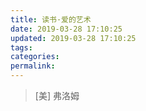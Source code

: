 ```yaml
---
title: 读书·爱的艺术
date: 2019-03-28 17:10:25
updated: 2019-03-28 17:10:25
tags:
categories:
permalink:
---
```


> [美] 弗洛姆